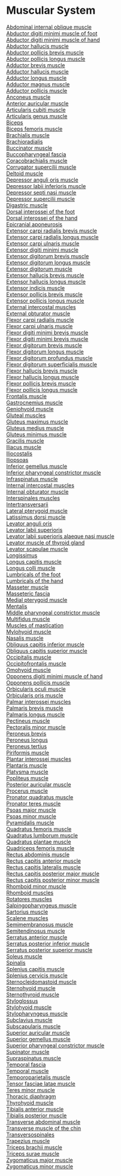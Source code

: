 # Muscular System
[Abdominal internal oblique muscle](https://en.wikipedia.org/wiki/Abdominal_internal_oblique_muscle)<br>
[Abductor digiti minimi muscle of foot](https://en.wikipedia.org/wiki/Abductor_digiti_minimi_muscle_of_foot)<br>
[Abductor digiti minimi muscle of hand](https://en.wikipedia.org/wiki/Abductor_digiti_minimi_muscle_of_hand)<br>
[Abductor hallucis muscle](https://en.wikipedia.org/wiki/Abductor_hallucis_muscle)<br>
[Abductor pollicis brevis muscle](https://en.wikipedia.org/wiki/Abductor_pollicis_brevis_muscle)<br>
[Abductor pollicis longus muscle](https://en.wikipedia.org/wiki/Abductor_pollicis_longus_muscle)<br>
[Adductor brevis muscle](https://en.wikipedia.org/wiki/Adductor_brevis_muscle)<br>
[Adductor hallucis muscle](https://en.wikipedia.org/wiki/Adductor_hallucis_muscle)<br>
[Adductor longus muscle](https://en.wikipedia.org/wiki/Adductor_longus_muscle)<br>
[Adductor magnus muscle](https://en.wikipedia.org/wiki/Adductor_magnus_muscle)<br>
[Adductor pollicis muscle](https://en.wikipedia.org/wiki/Adductor_pollicis_muscle)<br>
[Anconeus muscle](https://en.wikipedia.org/wiki/Anconeus_muscle)<br>
[Anterior auricular muscle](https://en.wikipedia.org/wiki/Anterior_auricular_muscle)<br>
[Articularis cubiti muscle](https://en.wikipedia.org/wiki/Articularis_cubiti_muscle)<br>
[Articularis genus muscle](https://en.wikipedia.org/wiki/Articularis_genus_muscle)<br>
[Biceps](https://en.wikipedia.org/wiki/Biceps)<br>
[Biceps femoris muscle](https://en.wikipedia.org/wiki/Biceps_femoris_muscle)<br>
[Brachialis muscle](https://en.wikipedia.org/wiki/Brachialis_muscle)<br>
[Brachioradialis](https://en.wikipedia.org/wiki/Brachioradialis)<br>
[Buccinator muscle](https://en.wikipedia.org/wiki/Buccinator_muscle)<br>
[Buccopharyngeal fascia](https://en.wikipedia.org/wiki/Buccopharyngeal_fascia)<br>
[Coracobrachialis muscle](https://en.wikipedia.org/wiki/Coracobrachialis_muscle)<br>
[Corrugator supercilii muscle](https://en.wikipedia.org/wiki/Corrugator_supercilii_muscle)<br>
[Deltoid muscle](https://en.wikipedia.org/wiki/Deltoid_muscle)<br>
[Depressor anguli oris muscle](https://en.wikipedia.org/wiki/Depressor_anguli_oris_muscle)<br>
[Depressor labii inferioris muscle](https://en.wikipedia.org/wiki/Depressor_labii_inferioris_muscle)<br>
[Depressor septi nasi muscle](https://en.wikipedia.org/wiki/Depressor_septi_nasi_muscle)<br>
[Depressor supercilii muscle](https://en.wikipedia.org/wiki/Depressor_supercilii_muscle)<br>
[Digastric muscle](https://en.wikipedia.org/wiki/Digastric_muscle)<br>
[Dorsal interossei of the foot](https://en.wikipedia.org/wiki/Dorsal_interossei_of_the_foot)<br>
[Dorsal interossei of the hand](https://en.wikipedia.org/wiki/Dorsal_interossei_of_the_hand)<br>
[Epicranial aponeurosis](https://en.wikipedia.org/wiki/Epicranial_aponeurosis)<br>
[Extensor carpi radialis brevis muscle](https://en.wikipedia.org/wiki/Extensor_carpi_radialis_brevis_muscle)<br>
[Extensor carpi radialis longus muscle](https://en.wikipedia.org/wiki/Extensor_carpi_radialis_longus_muscle)<br>
[Extensor carpi ulnaris muscle](https://en.wikipedia.org/wiki/Extensor_carpi_ulnaris_muscle)<br>
[Extensor digiti minimi muscle](https://en.wikipedia.org/wiki/Extensor_digiti_minimi_muscle)<br>
[Extensor digitorum brevis muscle](https://en.wikipedia.org/wiki/Extensor_digitorum_brevis_muscle)<br>
[Extensor digitorum longus muscle](https://en.wikipedia.org/wiki/Extensor_digitorum_longus_muscle)<br>
[Extensor digitorum muscle](https://en.wikipedia.org/wiki/Extensor_digitorum_muscle)<br>
[Extensor hallucis brevis muscle](https://en.wikipedia.org/wiki/Extensor_hallucis_brevis_muscle)<br>
[Extensor hallucis longus muscle](https://en.wikipedia.org/wiki/Extensor_hallucis_longus_muscle)<br>
[Extensor indicis muscle](https://en.wikipedia.org/wiki/Extensor_indicis_muscle)<br>
[Extensor pollicis brevis muscle](https://en.wikipedia.org/wiki/Extensor_pollicis_brevis_muscle)<br>
[Extensor pollicis longus muscle](https://en.wikipedia.org/wiki/Extensor_pollicis_longus_muscle)<br>
[External intercostal muscles](https://en.wikipedia.org/wiki/External_intercostal_muscles)<br>
[External obturator muscle](https://en.wikipedia.org/wiki/External_obturator_muscle)<br>
[Flexor carpi radialis muscle](https://en.wikipedia.org/wiki/Flexor_carpi_radialis_muscle)<br>
[Flexor carpi ulnaris muscle](https://en.wikipedia.org/wiki/Flexor_carpi_ulnaris_muscle)<br>
[Flexor digiti minimi brevis muscle](https://en.wikipedia.org/wiki/Flexor_digiti_minimi_brevis_muscle_(hand))<br>
[Flexor digiti minimi brevis muscle](https://en.wikipedia.org/wiki/Flexor_digiti_minimi_brevis_muscle_(foot))<br>
[Flexor digitorum brevis muscle](https://en.wikipedia.org/wiki/Flexor_digitorum_brevis_muscle)<br>
[Flexor digitorum longus muscle](https://en.wikipedia.org/wiki/Flexor_digitorum_longus_muscle)<br>
[Flexor digitorum profundus muscle](https://en.wikipedia.org/wiki/Flexor_digitorum_profundus_muscle)<br>
[Flexor digitorum superficialis muscle](https://en.wikipedia.org/wiki/Flexor_digitorum_superficialis_muscle)<br>
[Flexor hallucis brevis muscle](https://en.wikipedia.org/wiki/Flexor_hallucis_brevis_muscle)<br>
[Flexor hallucis longus muscle](https://en.wikipedia.org/wiki/Flexor_hallucis_longus_muscle)<br>
[Flexor pollicis brevis muscle](https://en.wikipedia.org/wiki/Flexor_pollicis_brevis_muscle)<br>
[Flexor pollicis longus muscle](https://en.wikipedia.org/wiki/Flexor_pollicis_longus_muscle)<br>
[Frontalis muscle](https://en.wikipedia.org/wiki/Frontalis_muscle)<br>
[Gastrocnemius muscle](https://en.wikipedia.org/wiki/Gastrocnemius_muscle)<br>
[Geniohyoid muscle](https://en.wikipedia.org/wiki/Geniohyoid_muscle)<br>
[Gluteal muscles](https://en.wikipedia.org/wiki/Gluteal_muscles)<br>
[Gluteus maximus muscle](https://en.wikipedia.org/wiki/Gluteus_maximus_muscle)<br>
[Gluteus medius muscle](https://en.wikipedia.org/wiki/Gluteus_medius_muscle)<br>
[Gluteus minimus muscle](https://en.wikipedia.org/wiki/Gluteus_minimus_muscle)<br>
[Gracilis muscle](https://en.wikipedia.org/wiki/Gracilis_muscle)<br>
[Iliacus muscle](https://en.wikipedia.org/wiki/Iliacus_muscle)<br>
[Iliocostalis](https://en.wikipedia.org/wiki/Iliocostalis)<br>
[Iliopsoas](https://en.wikipedia.org/wiki/Iliopsoas)<br>
[Inferior gemellus muscle](https://en.wikipedia.org/wiki/Inferior_gemellus_muscle)<br>
[Inferior pharyngeal constrictor muscle](https://en.wikipedia.org/wiki/Inferior_pharyngeal_constrictor_muscle)<br>
[Infraspinatus muscle](https://en.wikipedia.org/wiki/Infraspinatus_muscle)<br>
[Internal intercostal muscles](https://en.wikipedia.org/wiki/Internal_intercostal_muscles)<br>
[Internal obturator muscle](https://en.wikipedia.org/wiki/Internal_obturator_muscle)<br>
[Interspinales muscles](https://en.wikipedia.org/wiki/Interspinales_muscles)<br>
[Intertransversarii](https://en.wikipedia.org/wiki/Intertransversarii)<br>
[Lateral pterygoid muscle](https://en.wikipedia.org/wiki/Lateral_pterygoid_muscle)<br>
[Latissimus dorsi muscle](https://en.wikipedia.org/wiki/Latissimus_dorsi_muscle)<br>
[Levator anguli oris](https://en.wikipedia.org/wiki/Levator_anguli_oris)<br>
[Levator labii superioris](https://en.wikipedia.org/wiki/Levator_labii_superioris)<br>
[Levator labii superioris alaeque nasi muscle](https://en.wikipedia.org/wiki/Levator_labii_superioris_alaeque_nasi_muscle)<br>
[Levator muscle of thyroid gland](https://en.wikipedia.org/wiki/Levator_muscle_of_thyroid_gland)<br>
[Levator scapulae muscle](https://en.wikipedia.org/wiki/Levator_scapulae_muscle)<br>
[Longissimus](https://en.wikipedia.org/wiki/Longissimus)<br>
[Longus capitis muscle](https://en.wikipedia.org/wiki/Longus_capitis_muscle)<br>
[Longus colli muscle](https://en.wikipedia.org/wiki/Longus_colli_muscle)<br>
[Lumbricals of the foot](https://en.wikipedia.org/wiki/Lumbricals_of_the_foot)<br>
[Lumbricals of the hand](https://en.wikipedia.org/wiki/Lumbricals_of_the_hand)<br>
[Masseter muscle](https://en.wikipedia.org/wiki/Masseter_muscle)<br>
[Masseteric fascia](https://en.wikipedia.org/wiki/Masseteric_fascia)<br>
[Medial pterygoid muscle](https://en.wikipedia.org/wiki/Medial_pterygoid_muscle)<br>
[Mentalis](https://en.wikipedia.org/wiki/Mentalis)<br>
[Middle pharyngeal constrictor muscle](https://en.wikipedia.org/wiki/Middle_pharyngeal_constrictor_muscle)<br>
[Multifidus muscle](https://en.wikipedia.org/wiki/Multifidus_muscle)<br>
[Muscles of mastication](https://en.wikipedia.org/wiki/Muscles_of_mastication)<br>
[Mylohyoid muscle](https://en.wikipedia.org/wiki/Mylohyoid_muscle)<br>
[Nasalis muscle](https://en.wikipedia.org/wiki/Nasalis_muscle)<br>
[Obliquus capitis inferior muscle](https://en.wikipedia.org/wiki/Obliquus_capitis_inferior_muscle)<br>
[Obliquus capitis superior muscle](https://en.wikipedia.org/wiki/Obliquus_capitis_superior_muscle)<br>
[Occipitalis muscle](https://en.wikipedia.org/wiki/Occipitalis_muscle)<br>
[Occipitofrontalis muscle](https://en.wikipedia.org/wiki/Occipitofrontalis_muscle)<br>
[Omohyoid muscle](https://en.wikipedia.org/wiki/Omohyoid_muscle)<br>
[Opponens digiti minimi muscle of hand](https://en.wikipedia.org/wiki/Opponens_digiti_minimi_muscle_of_hand)<br>
[Opponens pollicis muscle](https://en.wikipedia.org/wiki/Opponens_pollicis_muscle)<br>
[Orbicularis oculi muscle](https://en.wikipedia.org/wiki/Orbicularis_oculi_muscle)<br>
[Orbicularis oris muscle](https://en.wikipedia.org/wiki/Orbicularis_oris_muscle)<br>
[Palmar interossei muscles](https://en.wikipedia.org/wiki/Palmar_interossei_muscles)<br>
[Palmaris brevis muscle](https://en.wikipedia.org/wiki/Palmaris_brevis_muscle)<br>
[Palmaris longus muscle](https://en.wikipedia.org/wiki/Palmaris_longus_muscle)<br>
[Pectineus muscle](https://en.wikipedia.org/wiki/Pectineus_muscle)<br>
[Pectoralis minor muscle](https://en.wikipedia.org/wiki/Pectoralis_minor_muscle)<br>
[Peroneus brevis](https://en.wikipedia.org/wiki/Peroneus_brevis)<br>
[Peroneus longus](https://en.wikipedia.org/wiki/Peroneus_longus)<br>
[Peroneus tertius](https://en.wikipedia.org/wiki/Peroneus_tertius)<br>
[Piriformis muscle](https://en.wikipedia.org/wiki/Piriformis_muscle)<br>
[Plantar interossei muscles](https://en.wikipedia.org/wiki/Plantar_interossei_muscles)<br>
[Plantaris muscle](https://en.wikipedia.org/wiki/Plantaris_muscle)<br>
[Platysma muscle](https://en.wikipedia.org/wiki/Platysma_muscle)<br>
[Popliteus muscle](https://en.wikipedia.org/wiki/Popliteus_muscle)<br>
[Posterior auricular muscle](https://en.wikipedia.org/wiki/Posterior_auricular_muscle)<br>
[Procerus muscle](https://en.wikipedia.org/wiki/Procerus_muscle)<br>
[Pronator quadratus muscle](https://en.wikipedia.org/wiki/Pronator_quadratus_muscle)<br>
[Pronator teres muscle](https://en.wikipedia.org/wiki/Pronator_teres_muscle)<br>
[Psoas major muscle](https://en.wikipedia.org/wiki/Psoas_major_muscle)<br>
[Psoas minor muscle](https://en.wikipedia.org/wiki/Psoas_minor_muscle)<br>
[Pyramidalis muscle](https://en.wikipedia.org/wiki/Pyramidalis_muscle)<br>
[Quadratus femoris muscle](https://en.wikipedia.org/wiki/Quadratus_femoris_muscle)<br>
[Quadratus lumborum muscle](https://en.wikipedia.org/wiki/Quadratus_lumborum_muscle)<br>
[Quadratus plantae muscle](https://en.wikipedia.org/wiki/Quadratus_plantae_muscle)<br>
[Quadriceps femoris muscle](https://en.wikipedia.org/wiki/Quadriceps_femoris_muscle)<br>
[Rectus abdominis muscle](https://en.wikipedia.org/wiki/Rectus_abdominis_muscle)<br>
[Rectus capitis anterior muscle](https://en.wikipedia.org/wiki/Rectus_capitis_anterior_muscle)<br>
[Rectus capitis lateralis muscle](https://en.wikipedia.org/wiki/Rectus_capitis_lateralis_muscle)<br>
[Rectus capitis posterior major muscle](https://en.wikipedia.org/wiki/Rectus_capitis_posterior_major_muscle)<br>
[Rectus capitis posterior minor muscle](https://en.wikipedia.org/wiki/Rectus_capitis_posterior_minor_muscle)<br>
[Rhomboid minor muscle](https://en.wikipedia.org/wiki/Rhomboid_minor_muscle)<br>
[Rhomboid muscles](https://en.wikipedia.org/wiki/Rhomboid_muscles)<br>
[Rotatores muscles](https://en.wikipedia.org/wiki/Rotatores_muscles)<br>
[Salpingopharyngeus muscle](https://en.wikipedia.org/wiki/Salpingopharyngeus_muscle)<br>
[Sartorius muscle](https://en.wikipedia.org/wiki/Sartorius_muscle)<br>
[Scalene muscles](https://en.wikipedia.org/wiki/Scalene_muscles)<br>
[Semimembranosus muscle](https://en.wikipedia.org/wiki/Semimembranosus_muscle)<br>
[Semitendinosus muscle](https://en.wikipedia.org/wiki/Semitendinosus_muscle)<br>
[Serratus anterior muscle](https://en.wikipedia.org/wiki/Serratus_anterior_muscle)<br>
[Serratus posterior inferior muscle](https://en.wikipedia.org/wiki/Serratus_posterior_inferior_muscle)<br>
[Serratus posterior superior muscle](https://en.wikipedia.org/wiki/Serratus_posterior_superior_muscle)<br>
[Soleus muscle](https://en.wikipedia.org/wiki/Soleus_muscle)<br>
[Spinalis](https://en.wikipedia.org/wiki/Spinalis)<br>
[Splenius capitis muscle](https://en.wikipedia.org/wiki/Splenius_capitis_muscle)<br>
[Splenius cervicis muscle](https://en.wikipedia.org/wiki/Splenius_cervicis_muscle)<br>
[Sternocleidomastoid muscle](https://en.wikipedia.org/wiki/Sternocleidomastoid_muscle)<br>
[Sternohyoid muscle](https://en.wikipedia.org/wiki/Sternohyoid_muscle)<br>
[Sternothyroid muscle](https://en.wikipedia.org/wiki/Sternothyroid_muscle)<br>
[Styloglossus](https://en.wikipedia.org/wiki/Styloglossus)<br>
[Stylohyoid muscle](https://en.wikipedia.org/wiki/Stylohyoid_muscle)<br>
[Stylopharyngeus muscle](https://en.wikipedia.org/wiki/Stylopharyngeus_muscle)<br>
[Subclavius muscle](https://en.wikipedia.org/wiki/Subclavius_muscle)<br>
[Subscapularis muscle](https://en.wikipedia.org/wiki/Subscapularis_muscle)<br>
[Superior auricular muscle](https://en.wikipedia.org/wiki/Superior_auricular_muscle)<br>
[Superior gemellus muscle](https://en.wikipedia.org/wiki/Superior_gemellus_muscle)<br>
[Superior pharyngeal constrictor muscle](https://en.wikipedia.org/wiki/Superior_pharyngeal_constrictor_muscle)<br>
[Supinator muscle](https://en.wikipedia.org/wiki/Supinator_muscle)<br>
[Supraspinatus muscle](https://en.wikipedia.org/wiki/Supraspinatus_muscle)<br>
[Temporal fascia](https://en.wikipedia.org/wiki/Temporal_fascia)<br>
[Temporal muscle](https://en.wikipedia.org/wiki/Temporal_muscle)<br>
[Temporoparietalis muscle](https://en.wikipedia.org/wiki/Temporoparietalis_muscle)<br>
[Tensor fasciae latae muscle](https://en.wikipedia.org/wiki/Tensor_fasciae_latae_muscle)<br>
[Teres minor muscle](https://en.wikipedia.org/wiki/Teres_minor_muscle)<br>
[Thoracic diaphragm](https://en.wikipedia.org/wiki/Thoracic_diaphragm)<br>
[Thyrohyoid muscle](https://en.wikipedia.org/wiki/Thyrohyoid_muscle)<br>
[Tibialis anterior muscle](https://en.wikipedia.org/wiki/Tibialis_anterior_muscle)<br>
[Tibialis posterior muscle](https://en.wikipedia.org/wiki/Tibialis_posterior_muscle)<br>
[Transverse abdominal muscle](https://en.wikipedia.org/wiki/Transverse_abdominal_muscle)<br>
[Transverse muscle of the chin](https://en.wikipedia.org/wiki/Transverse_muscle_of_the_chin)<br>
[Transversospinales](https://en.wikipedia.org/wiki/Transversospinales)<br>
[Trapezius muscle](https://en.wikipedia.org/wiki/Trapezius_muscle)<br>
[Triceps brachii muscle](https://en.wikipedia.org/wiki/Triceps_brachii_muscle)<br>
[Triceps surae muscle](https://en.wikipedia.org/wiki/Triceps_surae_muscle)<br>
[Zygomaticus major muscle](https://en.wikipedia.org/wiki/Zygomaticus_major_muscle)<br>
[Zygomaticus minor muscle](https://en.wikipedia.org/wiki/Zygomaticus_minor_muscle)<br>
